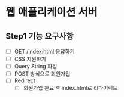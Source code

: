 # 웹 애플리케이션 서버
## Step1 기능 요구사항
- [ ] GET /index.html 응답하기
- [ ] CSS 지원하기
- [ ] Query String 파싱
- [ ] POST 방식으로 회원가입
- [ ] Redirect
  - [ ] 회원가입 완료 후 index.html로 리다이렉트